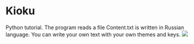 # Kioku
Python tutorial. The program reads a file Content.txt is written in Russian language. You can write your own text with your own themes and keys.
![](https://i.ibb.co/Ns2tGKX/11111.png)
